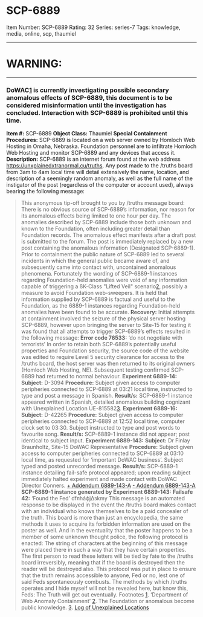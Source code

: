 # SCP-6889
Item Number: SCP-6889
Rating: 32
Series: series-7
Tags: knowledge, media, online, scp, thaumiel

---

# WARNING:
* * *
### DoWAC[1](javascript:;) is currently investigating possible secondary anomalous effects of SCP-6889, this document is to be considered misinformation until the investigation has concluded. Interaction with SCP-6889 is prohibited until this time.
**Item #:** SCP-6889
**Object Class:** Thaumiel
**Special Containment Procedures:** SCP-6889 is located on a web server owned by Homloch Web Hosting in Omaha, Nebraska. Foundation personnel are to infiltrate Homloch Web Hosting and monitor SCP-6889 and any devices that access it.
**Description:** SCP-6889 is an internet forum found at the web address <https://unxplainedxtranormal.cu/truths>. Any post made to the /truths board from 3am to 4am local time will detail extensively the name, location, and description of a seemingly random anomaly, as well as the full name of the instigator of the post (regardless of the computer or account used), always bearing the following message:
> This anonymous tip-off brought to you by /truths message board:
There is no obvious source of SCP-6889’s information, nor reason for its anomalous effects being limited to one hour per day. The anomalies described by SCP-6889 include those both unknown and known to the Foundation, often including greater detail than Foundation records. The anomalous effect manifests after a draft post is submitted to the forum. The post is immediately replaced by a new post containing the anomalous information (Designated SCP-6889-1).
Prior to containment the public nature of SCP-6889 led to several incidents in which the general public became aware of, and subsequently came into contact with, uncontained anomalous phenomena. Fortunately the wording of SCP-6889-1 instances regarding Foundation-held anomalies were void of any information capable of triggering a ßK-Class "Lifted Veil" scenario[2](javascript:;), possibly a measure to avoid Foundation web-sweepers. It is held that information supplied by SCP-6889 is factual and useful to the Foundation, as the 6889-1 instances regarding Foundation-held anomalies have been found to be accurate.
**Recovery:** Initial attempts at containment involved the seizure of the physical server hosting SCP-6889, however upon bringing the server to Site-15 for testing it was found that all attempts to trigger SCP-6889’s effects resulted in the following message:
> **Error code 76533:** ‘do not negotiate with terrorists’
In order to retain both SCP-6889’s potentially useful properties and Foundation security, the source code of the website was edited to require Level 5 security clearance for access to the /truths board, the host server was then returned to its original owners (Homloch Web Hosting, NE).
Subsequent testing confirmed SCP-6889 had returned to normal behaviour.
**Experiment 6889-14:**
**Subject:** D-3094
**Procedure:** Subject given access to computer peripheries connected to SCP-6889 at 03:21 local time, instructed to type and post a message in Spanish.
**Result/s:** SCP-6889-1 instance appeared written in Spanish, detailed anomalous building cognizant with Unexplained Location UE-815582[3](javascript:;).
**Experiment 6889-16:**
**Subject:** D-42265
**Procedure:** Subject given access to computer peripheries connected to SCP-6889 at 12:52 local time, computer clock set to 03:30. Subject instructed to type and post words to favourite song.
**Result/s:** SCP-6889-1 instance did not appear; post identical to subject input.
**Experiment 6889-143:**
**Subject:** Dr Finlay Braunholtz, Site-15 DoWAC Representative
**Procedure:** Subject given access to computer peripheries connected to SCP-6889 at 03:10 local time, as requested for ‘important DoWAC business’. Subject typed and posted unrecorded message.
**Result/s:** SCP-6889-1 instance detailing fail-safe protocol appeared; upon reading subject immediately halted experiment and made contact with DoWAC Director Conners.
[\+ Addendum 6889-143-A](javascript:;)
[\- Addendum 6889-143-A](javascript:;)
**SCP-6889-1 instance generated by Experiment 6889-143:**
**Failsafe 42:** ‘Found the Fed’
dfлháфjΔзkmу
This message is an automated response to be displayed in the event the /truths board makes contact with an individual who knows themselves to be a paid concealer of the truth. This board is more than just an encyclopedia, the same methods it uses to acquire its forbidden information are used on the poster as well. And in the eventuality that the poster happens to be a member of some unknown thought police, the following protocol is enacted:
The string of characters at the beginning of this message were placed there in such a way that they have certain properties. The first person to read these letters will be tied by fate to the /truths board irreversibly, meaning that if the board is destroyed then the reader will be destroyed also.
This protocol was put in place to ensure that the truth remains accessible to anyone, Fed or no, lest one of said Feds spontaneously combusts. The methods by which /truths operates and I hide myself will not be revealed here, but know this, Feds:
The Truth will get out eventually.
Footnotes
[1](javascript:;). ‘Department of Web Anomaly Containment’
[2](javascript:;). The Foundation or anomalous become public knowledge.
[3](javascript:;). [Log of Unexplained Locations](/log-of-unexplained-locations)